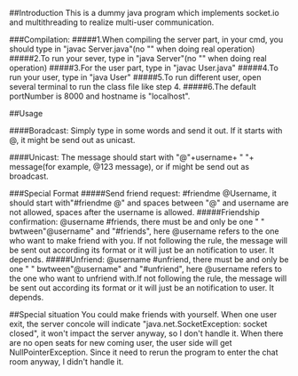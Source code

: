 ##Introduction
This is a dummy java program which implements socket.io and multithreading to realize multi-user communication.

###Compilation:
#####1.When compiling the server part, in your cmd, you should type in "javac Server.java"(no "" when doing real operation) 
#####2.To run your sever, type in "java Server"(no "" when doing real operation)
#####3.For the user part, type in "javac User.java"
#####4.To run your user, type in "java User" 
#####5.To run different user, open several terminal to run the class file like step 4.
#####6.The default  portNumber is 8000 and hostname is "localhost".

##Usage

####Boradcast: Simply type in some words and send it out. If it starts with @, it might be send out as unicast.

####Unicast: The message should start with "@"+username+ " "+ message(for example, @123 message), or if might be send out as broadcast. 

###Special Format
#####Send friend request: #friendme @Username, it should start with"#friendme @" and spaces between "@" and username are not allowed, spaces after the username is allowed.
#####Friendship confirmation: @username #friends, there must be and only be one " " bwtween"@username" and "#friends", here @username refers to the one who want to make friend with you. If not following the rule, the message will be sent out according its format or it will just be an notification to user. It depends.
#####Unfriend: @username #unfriend, there must be and only be one " " bwtween"@username" and "#unfriend", here @username refers to the one who want to unfriend with.If not following the rule, the message will be sent out according its format or it will just be an notification to user. It depends.

##Special situation
You could make friends with yourself.
When one user exit, the server concole will indicate "java.net.SocketException: socket closed", it won't impact the server anyway, so I don't handle it.
When there are no open seats for new coming user, the user side will get NullPointerException. Since it need to rerun the program to enter the chat room anyway, I didn't handle it.
